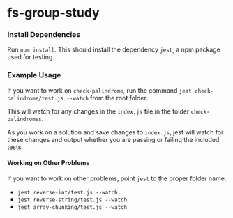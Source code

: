 # fs-group-study

### Install Dependencies

Run `npm install`. This should install the dependency `jest`, a npm package used for testing.

### Example Usage

If you want to work on `check-palindrome`, run the command `jest check-palindrome/test.js --watch` from the root folder.

This will watch for any changes in the `index.js` file in the folder `check-palindromes`.

As you work on a solution and save changes to `index.js`, jest will watch for these changes and output whether you are passing or failing the included tests.

#### Working on Other Problems

If you want to work on other problems, point `jest` to the proper folder name.

* `jest reverse-int/test.js --watch` 
* `jest reverse-string/test.js --watch` 
* `jest array-chunking/test.js --watch` 
